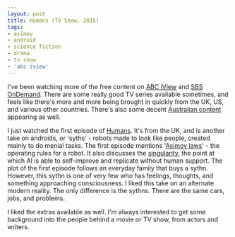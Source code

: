 ```yaml
---
layout: post
title: Humans (TV Show, 2015)
tags:
- asimov
- android
- science fiction
- drama
- tv show
- 'abc iview'
---
```


I've been watching more of the free content on [ABC iView](http://iview.abc.net.au/) and [SBS OnDemand](http://www.sbs.com.au/ondemand/). There are some really good TV series available sometimes, and feels like there's more and more being brought in quickly from the UK, US, and various other countries. There's also some decent [Australian content](http://www.australiantelevision.net/list_date.html) appearing as well.

I just watched the first episode of [Humans](http://iview.abc.net.au/collection/humns). It's from the UK, and is another take on androids, or 'syths' - robots made to look like people, created mainly to do menial tasks. The first episode mentions '[Asimov laws](https://en.wikipedia.org/wiki/Three_Laws_of_Robotics)' - the operating rules for a robot. It also discusses the [singularity](https://en.wikipedia.org/wiki/Technological_singularity), the point at which AI is able to self-improve and replicate without human support. The plot of the first episode follows an everyday family that buys a sythn. However, this sythn is one of very few who has feelings, thoughts, and something approaching consciousness. I liked this take on an alternate modern reality. The only difference is the sythns. There are the same cars, jobs, and problems.

I liked the extras available as well. I'm always interested to get some background into the people behind a movie or TV show, from actors and writers. 
